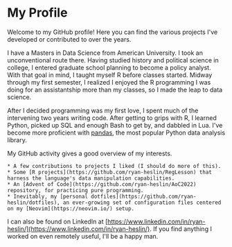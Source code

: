 # My Profile

Welcome to my GitHub profile! Here you can find the various projects
I've developed or contributed to over the years.

I have a Masters in Data Science from American University.
I took an unconventional route there. Having studied history and political
science in college, I entered graduate school planning to become a policy analyst.
With that goal in mind, I taught myself R before classes started. Midway through
my first semester, I realized I enjoyed the R programming I was doing for an
assistantship more than my classes, so I made the leap to data science.

After I decided programming was my first love, I spent much of the intervening two years
writing code. After getting to grips with R, I
learned Python, picked up SQL and enough Bash to get by, and dabbled in Lua.
 I've become more proficient with [pandas](https://pandas.pydata.org/),
the most popular Python data analysis library.

My GitHub activity gives a good overview of my interests. 

    * A few contributions to projects I liked (I should do more of this).
    * Some [R projects](https://github.com/ryan-heslin/RegLesson) that harness the language's data manipulation capabilities.
    * An [Advent of Code](https://github.com/ryan-heslin/AoC2022) repository, for practicing pure programming. 
    * Inevitably, my [personal dotfiles](https://github.com/ryan-heslin/dotfiles), an ever-growing set of configuration files centered on my [Neovim](https://neovim.io/) setup.

I can also be found on LinkedIn at [https://www.linkedin.com/in/ryan-heslin/](https://www.linkedin.com/in/ryan-heslin/).
If you find anything I worked on even remotely useful, I'll be a happy man.

